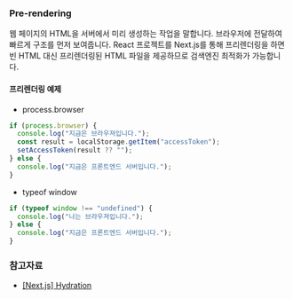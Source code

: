 ### Pre-rendering

웹 페이지의 HTML을 서버에서 미리 생성하는 작업을 말합니다.
브라우저에 전달하여 빠르게 구조를 먼저 보여줍니다.
React 프로젝트를 Next.js를 통해 프리렌더링을 하면 빈 HTML 대신 프리렌더링된 HTML 파일을 제공하므로 검색엔진 최적화가 가능합니다.

#### 프리렌더링 예제

- process.browser

```jsx
if (process.browser) {
  console.log("지금은 브라우져입니다.");
  const result = localStorage.getItem("accessToken");
  setAccessToken(result ?? "");
} else {
  console.log("지금은 프론트엔드 서버입니다.");
}
```

- typeof window

```jsx
if (typeof window !== "undefined") {
  console.log("나는 브라우져입니다.");
} else {
  console.log("지금은 프론트엔드 서버입니다.");
}
```

### 참고자료

- [[Next.js] Hydration](https://velog.io/@hamjw0122/Next.js-Hydration)
